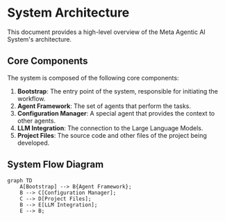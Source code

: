 # System Architecture

This document provides a high-level overview of the Meta Agentic AI System's architecture.

## Core Components

The system is composed of the following core components:

1.  **Bootstrap**: The entry point of the system, responsible for initiating the workflow.
2.  **Agent Framework**: The set of agents that perform the tasks.
3.  **Configuration Manager**: A special agent that provides the context to other agents.
4.  **LLM Integration**: The connection to the Large Language Models.
5.  **Project Files**: The source code and other files of the project being developed.

## System Flow Diagram

```mermaid
graph TD
    A[Bootstrap] --> B{Agent Framework};
    B --> C[Configuration Manager];
    C --> D[Project Files];
    B --> E[LLM Integration];
    E --> B;
```

